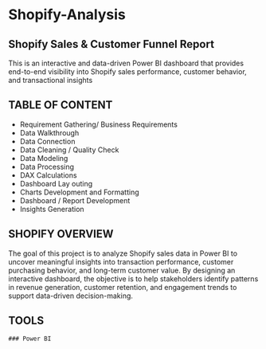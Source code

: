 # Shopify-Analysis
## Shopify Sales & Customer Funnel Report
This is an interactive and data-driven Power BI dashboard that provides end-to-end visibility into Shopify sales performance, customer behavior, and transactional insights
## TABLE OF CONTENT 
+ Requirement Gathering/ Business Requirements
+ Data Walkthrough
+ Data Connection
+ Data Cleaning / Quality Check
+ Data Modeling
+ Data Processing
+ DAX Calculations
+ Dashboard Lay outing
+ Charts Development and Formatting
+ Dashboard / Report Development
+ Insights Generation
## SHOPIFY OVERVIEW
The goal of this project is to analyze Shopify sales data in Power BI to uncover meaningful insights into transaction performance, customer purchasing behavior, and long-term customer value. By designing an interactive dashboard, the objective is to help stakeholders identify patterns in revenue generation, customer retention, and engagement trends to support data-driven decision-making.
## TOOLS 
    ### Power BI 


